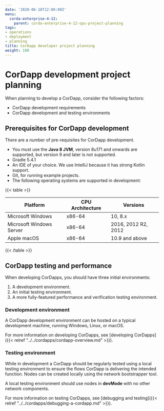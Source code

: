 ```yaml
---
date: '2020-06-18T12:00:00Z'
menu:
  corda-enterprise-4-12:
    parent: corda-enterprise-4-12-ops-project-planning
tags:
- operations
- deployment
- planning
title: CorDapp developer project planning
weight: 100
---
```


# CorDapp development project planning

When planning to develop a CorDapp, consider the following factors:

- CorDapp development requirements
- CorDapp development and testing environments

## Prerequisites for CorDapp development

There are a number of pre-requisites for CorDapp development.

- You must use the **Java 8 JVM**, version 8u171 and onwards are supported, but version 9 and later is not supported.
- Gradle 5.4.1
- An IDE of your choice. We use IntelliJ because it has strong Kotlin support.
- Git, for running example projects.
- The following operating systems are supported in development:

{{< table >}}

|Platform|CPU Architecture|Versions|
|-------------------------------|------------------|-----------|
|Microsoft Windows|x86-64|10, 8.x|
|Microsoft Windows Server|x86-64|2016, 2012 R2, 2012|
|Apple macOS|x86-64|10.9 and above|

{{< /table >}}


## CorDapp testing and performance

When developing CorDapps, you should have three initial environments:

1. A development environment.
2. An initial testing environment.
3. A more fully-featured performance and verification testing environment.

### Development environment

A CorDapp development environment can be hosted on a typical development machine, running Windows, Linux, or macOS.

For more information on developing CorDapps, see [developing CorDapps]({{< relref "../../cordapps/cordapp-overview.md" >}}).

### Testing environment

While in development a CorDapp should be regularly tested using a local testing environment to ensure the flows CorDapp
is delivering the intended function. Nodes can be created locally using the network bootstrapper tool.

A local testing environment should use nodes in **devMode** with no other network components.

For more information on testing CorDapps, see [debugging and testing]({{< relref "../../cordapps/debugging-a-cordapp.md" >}}).
